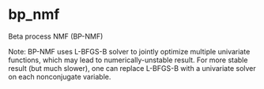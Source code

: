 bp_nmf
======

Beta process NMF (BP-NMF)

Note: BP-NMF uses L-BFGS-B solver to jointly optimize multiple univariate functions, which may lead to numerically-unstable result. For more stable result (but much slower), one can replace L-BFGS-B with a univariate solver on each nonconjugate variable.
